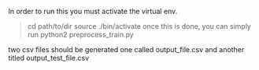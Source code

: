 In order to run this you must activate the virtual env.
> cd path/to/dir
> source ./bin/activate
once this is done, you can simply run
> python2 preprocess_train.py

two csv files should be generated
one called output_file.csv and another titled output_test_file.csv
